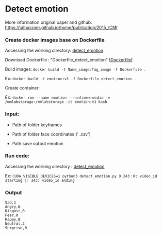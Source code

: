 # Detect emotion
More information original paper and github: https://talhassner.github.io/home/publication/2015_ICMI 
### Create docker images base on Dockerfile
Accessing the working directory: 
[detect_emotion](https://github.com/tiendv/videosummarizationframework/blob/master/source/src/baseline/detect_emotion)

Download Dockerfile : "Dockerfile_detect_emotion" [[Dockerfile](https://drive.google.com/drive/u/1/folders/1xSGkUZpzZ8TjCthL-kgvtj77WIY_FOhc)]

Build images: `docker build -t Name_image:Tag_image -f Dockerfile .`

Ex: `docker build -t emotion:v1 -f Dockerfile_detect_emotion .`

Create container:

Ex: `docker run --name emotion --runtime=nvidia -v /mmlabstorage:/mmlabstorage -it emotion:v1 bash`
### Input:
- Path of folder keyframes

- Path of folder face coordinates (' .csv')

- Path save output emotion

### Run code:
Accessing the working directory :
[detect_emotion](https://github.com/tiendv/videosummarizationframework/blob/master/source/src/baseline/detect_emotion)

Ex: `CUDA_VISIBLE_DEVICES=1 python3 detect_emotion.py 0 243` : `0: video_id starting || 243: video_id ending`

### Output
```
Sad,1
Angry,6
Disgust,0
Fear,0
Happy,0
Neutral,2
Surprise,0
```
